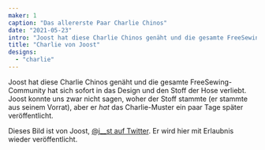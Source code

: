 ```yaml
---
maker: 1
caption: "Das allererste Paar Charlie Chinos"
date: "2021-05-23"
intro: "Joost hat diese Charlie Chinos genäht und die gesamte FreeSewing-Community hat sich sofort in das Design und den Stoff der Hose verliebt. Joost konnte uns zwar nicht sagen, woher der Stoff kam (er stammte aus seinem Vorrat), aber er veröffentlichte das Charlie-Muster ein paar Tage später."
title: "Charlie von Joost"
designs:
  - "charlie"
---
```



Joost hat diese Charlie Chinos genäht und die gesamte FreeSewing-Community hat sich sofort in das Design und den Stoff der Hose verliebt. Joost konnte uns zwar nicht sagen, woher der Stoff stammte (er stammte aus seinem Vorrat), aber er *hat* das Charlie-Muster ein paar Tage später veröffentlicht.

Dieses Bild ist von Joost, [@j__st auf Twitter](https://twitter.com/j__st). Er wird hier mit Erlaubnis wieder veröffentlicht.

